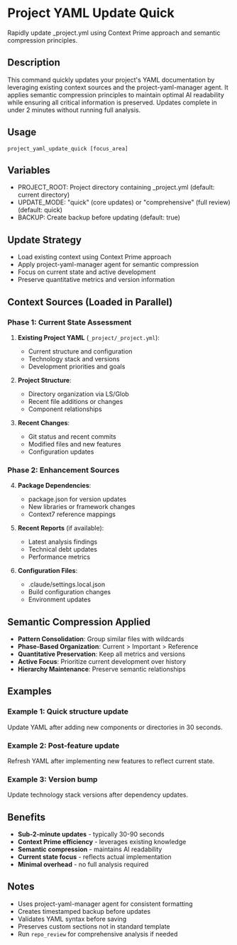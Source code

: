 # Project YAML Update Quick

Rapidly update _project.yml using Context Prime approach and semantic compression principles.

## Description
This command quickly updates your project's YAML documentation by leveraging existing context sources and the project-yaml-manager agent. It applies semantic compression principles to maintain optimal AI readability while ensuring all critical information is preserved. Updates complete in under 2 minutes without running full analysis.

## Usage
`project_yaml_update_quick [focus_area]`

## Variables
- PROJECT_ROOT: Project directory containing _project.yml (default: current directory)
- UPDATE_MODE: "quick" (core updates) or "comprehensive" (full review) (default: quick)
- BACKUP: Create backup before updating (default: true)

## Update Strategy
- Load existing context using Context Prime approach
- Apply project-yaml-manager agent for semantic compression
- Focus on current state and active development
- Preserve quantitative metrics and version information

## Context Sources (Loaded in Parallel)

### Phase 1: Current State Assessment
1. **Existing Project YAML** (`_project/_project.yml`):
   - Current structure and configuration
   - Technology stack and versions
   - Development priorities and goals

2. **Project Structure**:
   - Directory organization via LS/Glob
   - Recent file additions or changes
   - Component relationships

3. **Recent Changes**:
   - Git status and recent commits
   - Modified files and new features
   - Configuration updates

### Phase 2: Enhancement Sources
4. **Package Dependencies**:
   - package.json for version updates
   - New libraries or framework changes
   - Context7 reference mappings

5. **Recent Reports** (if available):
   - Latest analysis findings
   - Technical debt updates
   - Performance metrics

6. **Configuration Files**:
   - .claude/settings.local.json
   - Build configuration changes
   - Environment updates

## Semantic Compression Applied
- **Pattern Consolidation**: Group similar files with wildcards
- **Phase-Based Organization**: Current > Important > Reference
- **Quantitative Preservation**: Keep all metrics and versions
- **Active Focus**: Prioritize current development over history
- **Hierarchy Maintenance**: Preserve semantic relationships

## Examples
### Example 1: Quick structure update
Update YAML after adding new components or directories in 30 seconds.

### Example 2: Post-feature update  
Refresh YAML after implementing new features to reflect current state.

### Example 3: Version bump
Update technology stack versions after dependency updates.

## Benefits
- **Sub-2-minute updates** - typically 30-90 seconds
- **Context Prime efficiency** - leverages existing knowledge
- **Semantic compression** - maintains AI readability
- **Current state focus** - reflects actual implementation
- **Minimal overhead** - no full analysis required

## Notes
- Uses project-yaml-manager agent for consistent formatting
- Creates timestamped backup before updates
- Validates YAML syntax before saving
- Preserves custom sections not in standard template
- Run `repo_review` for comprehensive analysis if needed